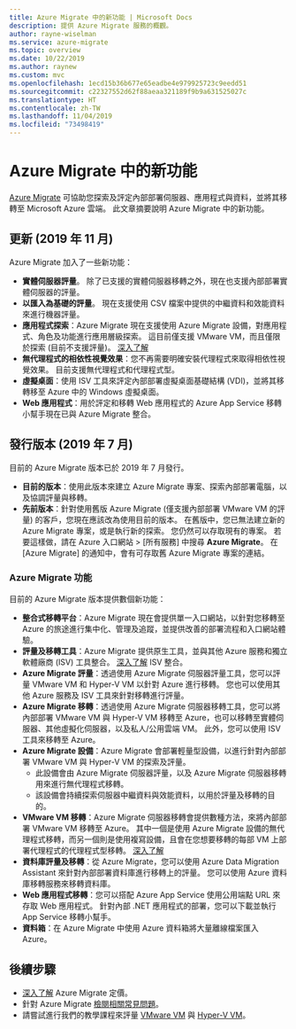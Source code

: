 ```yaml
---
title: Azure Migrate 中的新功能 | Microsoft Docs
description: 提供 Azure Migrate 服務的概觀。
author: rayne-wiselman
ms.service: azure-migrate
ms.topic: overview
ms.date: 10/22/2019
ms.author: raynew
ms.custom: mvc
ms.openlocfilehash: 1ecd15b36b677e65eadbe4e979925723c9eedd51
ms.sourcegitcommit: c22327552d62f88aeaa321189f9b9a631525027c
ms.translationtype: HT
ms.contentlocale: zh-TW
ms.lasthandoff: 11/04/2019
ms.locfileid: "73498419"
---
```

# <a name="whats-new-in-azure-migrate"></a>Azure Migrate 中的新功能

[Azure Migrate](migrate-services-overview.md) 可協助您探索及評定內部部署伺服器、應用程式與資料，並將其移轉至 Microsoft Azure 雲端。 此文章摘要說明 Azure Migrate 中的新功能。



## <a name="update-november-2019"></a>更新 (2019 年 11 月)

Azure Migrate 加入了一些新功能：

- **實體伺服器評量**。 除了已支援的實體伺服器移轉之外，現在也支援內部部署實體伺服器的評量。
- **以匯入為基礎的評量**。 現在支援使用 CSV 檔案中提供的中繼資料和效能資料來進行機器評量。
- **應用程式探索**：Azure Migrate 現在支援使用 Azure Migrate 設備，對應用程式、角色及功能進行應用層級探索。 這目前僅支援 VMware VM，而且僅限於探索 (目前不支援評量)。 [深入了解](how-to-discover-applications.md)
- **無代理程式的相依性視覺效果**：您不再需要明確安裝代理程式來取得相依性視覺效果。 目前支援無代理程式和代理程式型。
- **虛擬桌面**：使用 ISV 工具來評定內部部署虛擬桌面基礎結構 (VDI)，並將其移轉移至 Azure 中的 Windows 虛擬桌面。
- **Web 應用程式**：用於評定和移轉 Web 應用程式的 Azure App Service 移轉小幫手現在已與 Azure Migrate 整合。

## <a name="release-version-july-2019"></a>發行版本 (2019 年 7 月)

目前的 Azure Migrate 版本已於 2019 年 7 月發行。 

- **目前的版本**：使用此版本來建立 Azure Migrate 專案、探索內部部署電腦，以及協調評量與移轉。 
- **先前版本**：針對使用舊版 Azure Migrate (僅支援內部部署 VMware VM 的評量) 的客戶，您現在應該改為使用目前的版本。 在舊版中，您已無法建立新的 Azure Migrate 專案，或是執行新的探索。 您仍然可以存取現有的專案。 若要這樣做，請在 Azure 入口網站 > [所有服務]  中搜尋 **Azure Migrate**。 在 [Azure Migrate] 的通知中，會有可存取舊 Azure Migrate 專案的連結。


### <a name="azure-migrate-features"></a>Azure Migrate 功能

目前的 Azure Migrate 版本提供數個新功能：


- **整合式移轉平台**：Azure Migrate 現在會提供單一入口網站，以針對您移轉至 Azure 的旅途進行集中化、管理及追蹤，並提供改善的部署流程和入口網站體驗。
- **評量及移轉工具**：Azure Migrate 提供原生工具，並與其他 Azure 服務和獨立軟體廠商 (ISV) 工具整合。 [深入了解](migrate-services-overview.md#isv-integration) ISV 整合。
- **Azure Migrate 評量**：透過使用 Azure Migrate 伺服器評量工具，您可以評量 VMware VM 和 Hyper-V VM 以針對 Azure 進行移轉。 您也可以使用其他 Azure 服務及 ISV 工具來針對移轉進行評量。
- **Azure Migrate 移轉**：透過使用 Azure Migrate 伺服器移轉工具，您可以將內部部署 VMware VM 與 Hyper-V VM 移轉至 Azure，也可以移轉至實體伺服器、其他虛擬化伺服器，以及私人/公用雲端 VM。 此外，您可以使用 ISV 工具來移轉至 Azure。
- **Azure Migrate 設備**：Azure Migrate 會部署輕量型設備，以進行針對內部部署 VMware VM 與 Hyper-V VM 的探索及評量。
    - 此設備會由 Azure Migrate 伺服器評量，以及 Azure Migrate 伺服器移轉用來進行無代理程式移轉。
    - 該設備會持續探索伺服器中繼資料與效能資料，以用於評量及移轉的目的。  
- **VMware VM 移轉**：Azure Migrate 伺服器移轉會提供數種方法，來將內部部署 VMware VM 移轉至 Azure。  其中一個是使用 Azure Migrate 設備的無代理程式移轉，而另一個則是使用複寫設備，且會在您想要移轉的每部 VM 上部署代理程式的代理程式型移轉。 [深入了解](server-migrate-overview.md)
 - **資料庫評量及移轉**：從 Azure Migrate，您可以使用 Azure Data Migration Assistant 來針對內部部署資料庫進行移轉上的評量。 您可以使用 Azure 資料庫移轉服務來移轉資料庫。
- **Web 應用程式移轉**：您可以搭配 Azure App Service 使用公用端點 URL 來存取 Web 應用程式。 針對內部 .NET 應用程式的部署，您可以下載並執行 App Service 移轉小幫手。 
- **資料箱**：在 Azure Migrate 中使用 Azure 資料箱將大量離線檔案匯入 Azure。


## <a name="next-steps"></a>後續步驟

- [深入了解](https://azure.microsoft.com/pricing/details/azure-migrate/) Azure Migrate 定價。
- 針對 Azure Migrate [檢閱相關常見問題](resources-faq.md)。
- 請嘗試進行我們的教學課程來評量 [VMware VM](tutorial-assess-vmware.md) 與 [Hyper-V VM](tutorial-assess-hyper-v.md)。
